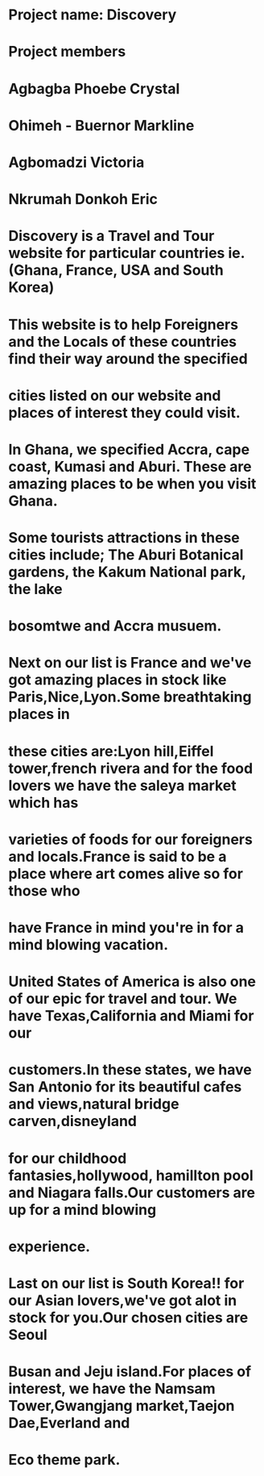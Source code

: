 # Project name: Discovery
# 
# Project members
#
# Agbagba Phoebe Crystal
# Ohimeh - Buernor Markline
# Agbomadzi Victoria
# Nkrumah Donkoh Eric
#
#
# Discovery is a Travel and Tour website for particular countries ie.(Ghana, France, USA and South Korea)
# This website is to help Foreigners and the Locals of these countries find their way around the specified 
# cities listed on our website and places of interest they could visit.
#
# In Ghana, we specified Accra, cape coast, Kumasi and Aburi. These are amazing places to be when you visit Ghana.
# Some tourists attractions in these cities include; The Aburi Botanical gardens, the Kakum National park, the lake
# bosomtwe and Accra musuem.
#
# Next on our list is France and we've got amazing places in stock like Paris,Nice,Lyon.Some breathtaking places in
# these cities are:Lyon hill,Eiffel tower,french rivera and for the food lovers we have the saleya market which has
# varieties of foods for our foreigners and locals.France is said to be a place where art comes alive so for those who
# have France in mind you're in for a mind blowing vacation.
#
# United States of America is also one of our epic for travel and tour. We have Texas,California and Miami for our 
# customers.In these states, we have San Antonio for its beautiful cafes and views,natural bridge carven,disneyland 
# for our childhood fantasies,hollywood, hamillton pool and Niagara falls.Our customers are up for a mind blowing 
# experience.
#
# Last on our list is South Korea!! for our Asian lovers,we've got alot in stock for you.Our chosen cities are Seoul
# Busan and Jeju island.For places of interest, we have the Namsam Tower,Gwangjang market,Taejon Dae,Everland and
# Eco theme park.
#
# 